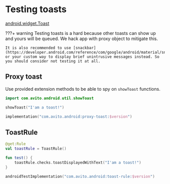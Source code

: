 # Testing toasts

[android.widget.Toast](https://developer.android.com/reference/android/widget/Toast)

???+ warning Testing toasts is a hard because other toasts can show up and yours will be queued. We hack app with proxy
object to mitigate this.

    It is also recommended to use [snackbar](https://developer.android.com/reference/com/google/android/material/snackbar/Snackbar), 
    or your custom way to display brief unintrusive messages instead. So you should consider not testing it at all.

## Proxy toast

Use provided extension methods to be able to spy on `showToast` functions.

```kotlin
import com.avito.android.util.showToast

showToast("I'am a toast!")
```

```kotlin
implementation("com.avito.android:proxy-toast:$version")
```

## ToastRule

```kotlin
@get:Rule
val toastRule = ToastRule()

fun test() {
    toastRule.checks.toastDisplayedWithText("I'am a toast!")
}
```

```kotlin
androidTestImplementation("com.avito.android:toast-rule:$version")
```

